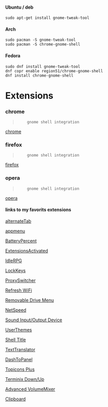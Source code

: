 #### Ubuntu / deb
```nginx
sudo apt-get install gnome-tweak-tool
```
#### Arch
```nginx
sudo pacman -S gnome-tweak-tool
sudo pacman -S chrome-gnome-shell
```
#### Fedora
```nginx
sudo dnf install gnome-tweak-tool
dnf copr enable region51/chrome-gnome-shell
dnf install chrome-gnome-shell
```

# Extensions

### chrome
>         gnome shell integration
[chrome](https://chrome.google.com/webstore/detail/gnome-shell-integration/gphhapmejobijbbhgpjhcjognlahblep?utm_source=chrome-app-launcher-info-dialog)
### firefox
>         gnome shell integration
[firefox](https://addons.mozilla.org/en-US/firefox/addon/gnome-shell-integration/)
### opera
>         gnome shell integration
[opera](https://addons.opera.com/ru/extensions/details/gnome-shell-integration/?display=en)

#### links to my favorits extensions
[alternateTab](https://extensions.gnome.org/extension/15/alternatetab/)

[appmenu](https://extensions.gnome.org/extension/6/applications-menu/)

[BatteryPercent](https://extensions.gnome.org/extension/818/battery-percentage/)

[ExtensionsActivated](https://extensions.gnome.org/extension/1036/extensions/)

[IdleRPG](https://extensions.gnome.org/extension/643/idlerpg/)

[LockKeys](https://extensions.gnome.org/extension/36/lock-keys/)

[ProxySwitcher](https://extensions.gnome.org/extension/771/proxy-switcher/)

[Refresh WiFi](https://extensions.gnome.org/extension/905/refresh-wifi-connections/)

[Removable Drive Menu](https://extensions.gnome.org/extension/7/removable-drive-menu/)

[NetSpeed](https://extensions.gnome.org/extension/1085/simple-net-speed/)

[Sound Input/Output Device](https://extensions.gnome.org/extension/906/sound-output-device-chooser/)

[UserThemes](https://extensions.gnome.org/extension/19/user-themes/)

[Shell Title](https://extensions.gnome.org/extension/657/shelltile/)

[TextTranslator](https://extensions.gnome.org/extension/593/text-translator/)

[DashToPanel](https://extensions.gnome.org/extension/1160/dash-to-panel/)

[Topicons Plus](https://extensions.gnome.org/extension/1031/topicons/)

[Terminix Down/Up](https://extensions.gnome.org/extension/1123/terminix-dropdown/)

[Advanced VolumeMixer](https://extensions.gnome.org/extension/212/advanced-volume-mixer/)

[Clipboard](https://extensions.gnome.org/extension/779/clipboard-indicator/)
